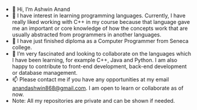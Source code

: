 - 👋 Hi, I’m Ashwin Anand
- 👀 I have interest in learning programming languages. Currently, I have really liked working with C++ in my course because that language gave me an important or core knowledge of how the concepts work that are usually abstracted from programmers in another languages.
- 🌱 I have just finished diploma as a Computer Programmer from Seneca college.
- 💞️ I’m very fascinated and looking to collaborate on the languages which I have been learning, for example C++, Java and Python. I am also happy to contribute to front-end development, back-end development or database management.
- 📫 Please contact me if you have any opportunities at my email anandashwin868@gmail.com. I am open to learn or collaborate as of now.
- Note: All my repositories are private and can be shown if needed.
<!---
AshwinAnand868/AshwinAnand868 is a ✨ special ✨ repository because its `README.md` (this file) appears on your GitHub profile.
You can click the Preview link to take a look at your changes.
--->
